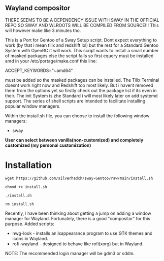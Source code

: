 
## Wayland compositor

THERE SEEMS TO BE A DEPENDENCY ISSUE WITH SWAY IN THE OFFICIAL REPO SO SWAY AND WLROOTS WILL BE COMPILED FROM SOURCE!!!
This will however make like 3 minutes tho.

This is a Port for Gentoo of a Sway Setup script. Dont expect everything to work (by that i mean tilix and redshift lol) but the rest for a Standard Gentoo System with OpenRC it will work. This script wants to install a small number of masked packages else the script fails so first equery must be installed amd in your /etc/portage/make.conf this line:

ACCEPT_KEYWORDS="~amd64" 

must be added so the masked packages can be installed. The Tilix Terminal doesnt work right now and Redshift too most likely. But i havent removed them from the options yet so firstly check out the package list if its even in their. The init System is zhe Standard i will most likely later on add systemd support.
The series of shell scripts are intended to facilitate installing popular window managers.

Within the install.sh file, you can choose to install the following window managers:

* sway

**User can select between vanilla(non-customized) and completely customized (my personal customization)** 

# Installation

``` 
wget https://github.com/silverhadch/sway-Gentoo/raw/main/install.sh

chmod +x install.sh

./install.sh

rm install.sh

```

Recently, I have been thinking about getting a jump on adding a window manager for Wayland.  Fortunately, there is a good "compositor" for this purpose.
Added scripts:

* nwg-look - installs an lxappearance program to use GTK themes and icons in Wayland.
* rofi-wayland - designed to behave like rofi(xorg) but in Wayland.

NOTE:  The recommended login manager will be gdm3 or sddm.
